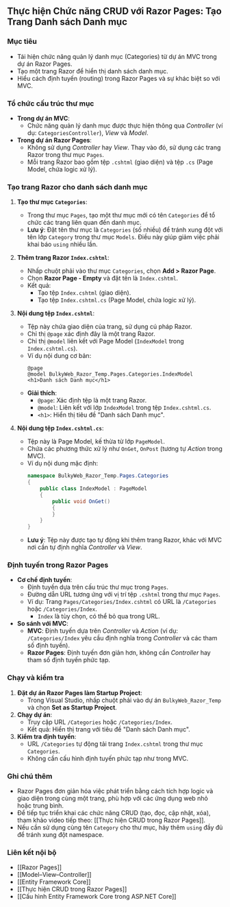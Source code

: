 ## Thực hiện Chức năng CRUD với Razor Pages: Tạo Trang Danh sách Danh mục

### Mục tiêu
- Tái hiện chức năng quản lý danh mục (Categories) từ dự án MVC trong dự án Razor Pages.
- Tạo một trang Razor để hiển thị danh sách danh mục.
- Hiểu cách định tuyến (routing) trong Razor Pages và sự khác biệt so với MVC.

### Tổ chức cấu trúc thư mục
- **Trong dự án MVC**:
  - Chức năng quản lý danh mục được thực hiện thông qua *Controller* (ví dụ: `CategoriesController`), *View* và *Model*.
- **Trong dự án Razor Pages**:
  - Không sử dụng *Controller* hay *View*. Thay vào đó, sử dụng các trang Razor trong thư mục `Pages`.
  - Mỗi trang Razor bao gồm tệp `.cshtml` (giao diện) và tệp `.cs` (Page Model, chứa logic xử lý).

### Tạo trang Razor cho danh sách danh mục
1. **Tạo thư mục `Categories`**:
   - Trong thư mục `Pages`, tạo một thư mục mới có tên `Categories` để tổ chức các trang liên quan đến danh mục.
   - **Lưu ý**: Đặt tên thư mục là `Categories` (số nhiều) để tránh xung đột với tên lớp `Category` trong thư mục `Models`. Điều này giúp giảm việc phải khai báo `using` nhiều lần.

2. **Thêm trang Razor `Index.cshtml`**:
   - Nhấp chuột phải vào thư mục `Categories`, chọn **Add > Razor Page**.
   - Chọn **Razor Page - Empty** và đặt tên là `Index.cshtml`.
   - Kết quả:
     - Tạo tệp `Index.cshtml` (giao diện).
     - Tạo tệp `Index.cshtml.cs` (Page Model, chứa logic xử lý).

3. **Nội dung tệp `Index.cshtml`**:
   - Tệp này chứa giao diện của trang, sử dụng cú pháp Razor.
   - Chỉ thị `@page` xác định đây là một trang Razor.
   - Chỉ thị `@model` liên kết với Page Model (`IndexModel` trong `Index.cshtml.cs`).
   - Ví dụ nội dung cơ bản:
     ```cshtml
     @page
     @model BulkyWeb_Razor_Temp.Pages.Categories.IndexModel
     <h1>Danh sách Danh mục</h1>
     ```
   - **Giải thích**:
     - `@page`: Xác định tệp là một trang Razor.
     - `@model`: Liên kết với lớp `IndexModel` trong tệp `Index.cshtml.cs`.
     - `<h1>`: Hiển thị tiêu đề "Danh sách Danh mục".

4. **Nội dung tệp `Index.cshtml.cs`**:
   - Tệp này là Page Model, kế thừa từ lớp `PageModel`.
   - Chứa các phương thức xử lý như `OnGet`, `OnPost` (tương tự *Action* trong MVC).
   - Ví dụ nội dung mặc định:
     ```csharp
     namespace BulkyWeb_Razor_Temp.Pages.Categories
     {
         public class IndexModel : PageModel
         {
             public void OnGet()
             {
             }
         }
     }
     ```
   - **Lưu ý**: Tệp này được tạo tự động khi thêm trang Razor, khác với MVC nơi cần tự định nghĩa *Controller* và *View*.

### Định tuyến trong Razor Pages
- **Cơ chế định tuyến**:
  - Định tuyến dựa trên cấu trúc thư mục trong `Pages`.
  - Đường dẫn URL tương ứng với vị trí tệp `.cshtml` trong thư mục `Pages`.
  - Ví dụ: Trang `Pages/Categories/Index.cshtml` có URL là `/Categories` hoặc `/Categories/Index`.
    - `Index` là tùy chọn, có thể bỏ qua trong URL.
- **So sánh với MVC**:
  - **MVC**: Định tuyến dựa trên *Controller* và *Action* (ví dụ: `/Categories/Index` yêu cầu định nghĩa trong *Controller* và các tham số định tuyến).
  - **Razor Pages**: Định tuyến đơn giản hơn, không cần *Controller* hay tham số định tuyến phức tạp.

### Chạy và kiểm tra
1. **Đặt dự án Razor Pages làm Startup Project**:
   - Trong Visual Studio, nhấp chuột phải vào dự án `BulkyWeb_Razor_Temp` và chọn **Set as Startup Project**.
2. **Chạy dự án**:
   - Truy cập URL `/Categories` hoặc `/Categories/Index`.
   - Kết quả: Hiển thị trang với tiêu đề "Danh sách Danh mục".
3. **Kiểm tra định tuyến**:
   - URL `/Categories` tự động tải trang `Index.cshtml` trong thư mục `Categories`.
   - Không cần cấu hình định tuyến phức tạp như trong MVC.

### Ghi chú thêm
- Razor Pages đơn giản hóa việc phát triển bằng cách tích hợp logic và giao diện trong cùng một trang, phù hợp với các ứng dụng web nhỏ hoặc trung bình.
- Để tiếp tục triển khai các chức năng CRUD (tạo, đọc, cập nhật, xóa), tham khảo video tiếp theo: [[Thực hiện CRUD trong Razor Pages]].
- Nếu cần sử dụng cùng tên `Category` cho thư mục, hãy thêm `using` đầy đủ để tránh xung đột namespace.

### Liên kết nội bộ
- [[Razor Pages]]
- [[Model–View–Controller]]
- [[Entity Framework Core]]
- [[Thực hiện CRUD trong Razor Pages]]
- [[Cấu hình Entity Framework Core trong ASP.NET Core]]